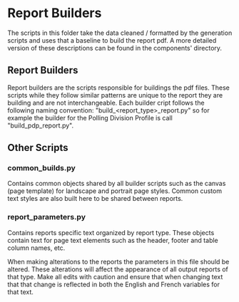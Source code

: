 # Report Builders

The scripts in this folder take the data cleaned / formatted by the generation scripts and uses that a baseline to build
the report pdf. A more detailed version of these descriptions can be found in the components' directory. 

## Report Builders

Report builders are the scripts responsible for buildings the pdf files. These scripts while they follow similar patterns
are unique to the report they are building and are not interchangeable. Each builder cript follows the following naming 
convention: "build_<report_type>_report.py" so for example the builder for the Polling Division Profile is call "build_pdp_report.py".

## Other Scripts

### common_builds.py

Contains common objects shared by all builder scripts such as the canvas (page template) for landscape and portrait 
page styles. Common custom text styles are also built here to be shared between reports. 

### report_parameters.py

Contains reports specific text organized by report type. These objects contain text for page text elements such as the 
header, footer and table column names, etc. 

When making alterations to the reports the parameters in this file should be altered. These alterations will affect the 
appearance of all output reports of that type. Make all edits with caution and ensure that when changing text that that 
change is reflected in both the English and French variables for that text.
